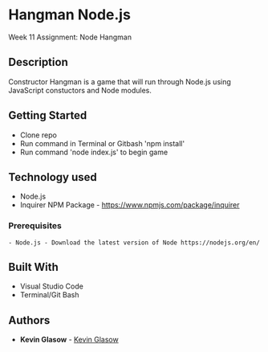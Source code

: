 # Hangman Node.js
Week 11 Assignment: Node Hangman

## Description
Constructor Hangman is a game that will run through Node.js using JavaScript constuctors and Node modules.

## Getting Started
- Clone repo
- Run command in Terminal or Gitbash 'npm install'
- Run command 'node index.js' to begin game 

## Technology used
- Node.js
- Inquirer NPM Package - https://www.npmjs.com/package/inquirer

### Prerequisites
```
- Node.js - Download the latest version of Node https://nodejs.org/en/
```

## Built With

* Visual Studio Code
* Terminal/Git Bash

## Authors

* **Kevin Glasow** - [Kevin Glasow](https://github.com/kevinglasow)
